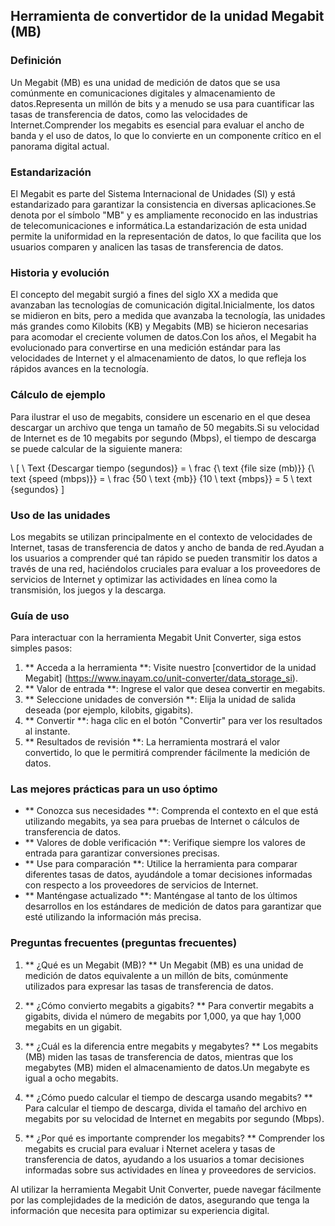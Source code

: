 ## Herramienta de convertidor de la unidad Megabit (MB)

### Definición
Un Megabit (MB) es una unidad de medición de datos que se usa comúnmente en comunicaciones digitales y almacenamiento de datos.Representa un millón de bits y a menudo se usa para cuantificar las tasas de transferencia de datos, como las velocidades de Internet.Comprender los megabits es esencial para evaluar el ancho de banda y el uso de datos, lo que lo convierte en un componente crítico en el panorama digital actual.

### Estandarización
El Megabit es parte del Sistema Internacional de Unidades (SI) y está estandarizado para garantizar la consistencia en diversas aplicaciones.Se denota por el símbolo "MB" y es ampliamente reconocido en las industrias de telecomunicaciones e informática.La estandarización de esta unidad permite la uniformidad en la representación de datos, lo que facilita que los usuarios comparen y analicen las tasas de transferencia de datos.

### Historia y evolución
El concepto del megabit surgió a fines del siglo XX a medida que avanzaban las tecnologías de comunicación digital.Inicialmente, los datos se midieron en bits, pero a medida que avanzaba la tecnología, las unidades más grandes como Kilobits (KB) y Megabits (MB) se hicieron necesarias para acomodar el creciente volumen de datos.Con los años, el Megabit ha evolucionado para convertirse en una medición estándar para las velocidades de Internet y el almacenamiento de datos, lo que refleja los rápidos avances en la tecnología.

### Cálculo de ejemplo
Para ilustrar el uso de megabits, considere un escenario en el que desea descargar un archivo que tenga un tamaño de 50 megabits.Si su velocidad de Internet es de 10 megabits por segundo (Mbps), el tiempo de descarga se puede calcular de la siguiente manera:

\ [
\ Text {Descargar tiempo (segundos)} = \ frac {\ text {file size (mb)}} {\ text {speed (mbps)}} = \ frac {50 \ text {mb}} {10 \ text {mbps}} = 5 \ text {segundos}
\]

### Uso de las unidades
Los megabits se utilizan principalmente en el contexto de velocidades de Internet, tasas de transferencia de datos y ancho de banda de red.Ayudan a los usuarios a comprender qué tan rápido se pueden transmitir los datos a través de una red, haciéndolos cruciales para evaluar a los proveedores de servicios de Internet y optimizar las actividades en línea como la transmisión, los juegos y la descarga.

### Guía de uso
Para interactuar con la herramienta Megabit Unit Converter, siga estos simples pasos:
1. ** Acceda a la herramienta **: Visite nuestro [convertidor de la unidad Megabit] (https://www.inayam.co/unit-converter/data_storage_si).
2. ** Valor de entrada **: Ingrese el valor que desea convertir en megabits.
3. ** Seleccione unidades de conversión **: Elija la unidad de salida deseada (por ejemplo, kilobits, gigabits).
4. ** Convertir **: haga clic en el botón "Convertir" para ver los resultados al instante.
5. ** Resultados de revisión **: La herramienta mostrará el valor convertido, lo que le permitirá comprender fácilmente la medición de datos.

### Las mejores prácticas para un uso óptimo
- ** Conozca sus necesidades **: Comprenda el contexto en el que está utilizando megabits, ya sea para pruebas de Internet o cálculos de transferencia de datos.
- ** Valores de doble verificación **: Verifique siempre los valores de entrada para garantizar conversiones precisas.
- ** Use para comparación **: Utilice la herramienta para comparar diferentes tasas de datos, ayudándole a tomar decisiones informadas con respecto a los proveedores de servicios de Internet.
- ** Manténgase actualizado **: Manténgase al tanto de los últimos desarrollos en los estándares de medición de datos para garantizar que esté utilizando la información más precisa.

### Preguntas frecuentes (preguntas frecuentes)

1. ** ¿Qué es un Megabit (MB)? **
Un Megabit (MB) es una unidad de medición de datos equivalente a un millón de bits, comúnmente utilizados para expresar las tasas de transferencia de datos.

2. ** ¿Cómo convierto megabits a gigabits? **
Para convertir megabits a gigabits, divida el número de megabits por 1,000, ya que hay 1,000 megabits en un gigabit.

3. ** ¿Cuál es la diferencia entre megabits y megabytes? **
Los megabits (MB) miden las tasas de transferencia de datos, mientras que los megabytes (MB) miden el almacenamiento de datos.Un megabyte es igual a ocho megabits.

4. ** ¿Cómo puedo calcular el tiempo de descarga usando megabits? **
Para calcular el tiempo de descarga, divida el tamaño del archivo en megabits por su velocidad de Internet en megabits por segundo (Mbps).

5. ** ¿Por qué es importante comprender los megabits? **
Comprender los megabits es crucial para evaluar i Nternet acelera y tasas de transferencia de datos, ayudando a los usuarios a tomar decisiones informadas sobre sus actividades en línea y proveedores de servicios.

Al utilizar la herramienta Megabit Unit Converter, puede navegar fácilmente por las complejidades de la medición de datos, asegurando que tenga la información que necesita para optimizar su experiencia digital.
